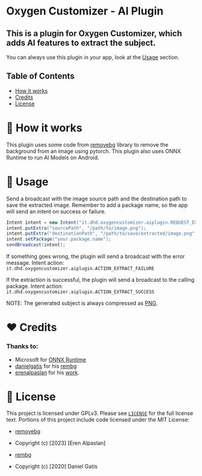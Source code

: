 # Oxygen Customizer - AI Plugin

## This is a plugin for Oxygen Customizer, which adds AI features to extract the subject.

You can always use this plugin in your app, look at the [Usage](#-usage) section.

## Table of Contents

- [How it works](#-how-it-works)
- [Credits](#-credits)
- [License](#-license)

# 🤖 How it works

This plugin uses some code from [removebg](https://github.com/AppcentMobile/removebg) library to remove the background from an image using pytorch.
This plugin also uses ONNX Runtime to run AI Models on Android.

# 🚀 Usage

Send a broadcast with the image source path and the destination path to save the extracted image.
Remember to add a package name, so the app will send an intent on success or failure.

```java
Intent intent = new Intent("it.dhd.oxygencustomizer.aiplugin.REQUEST_EXTRACT_SUBJECT");
intent.putExtra("sourcePath", "/path/to/image.png");
intent.putExtra("destinationPath", "/path/to/save/extracted/image.png");
intent.setPackage("your.package.name");
sendBroadcast(intent);
```

If something goes wrong, the plugin will send a broadcast with the error message.
Intent action: `it.dhd.oxygencustomizer.aiplugin.ACTION_EXTRACT_FAILURE`

If the extraction is successful, the plugin will send a broadcast to the calling package.
Intent action: `it.dhd.oxygencustomizer.aiplugin.ACTION_EXTRACT_SUCCESS`

NOTE: The generated subject is always compressed as [PNG](./app/src/main/java/it/dhd/oxygencustomizer/aiplugin/receivers/SubjectExtractionReceiver.java).

# ❤ Credits

### Thanks to:

- Microsoft for [ONNX Runtime](https://github.com/microsoft/onnxruntime)
- [danielgatis](https://github.com/danielgatis/) for his [rembg](https://github.com/danielgatis/rembg)
- [erenalpaslan](https://github.com/erenalpaslan) for his [work](https://github.com/AppcentMobile/removebg).

# 📝 License

This project is licensed under GPLv3. Please see [`LICENSE`](./LICENSE.md) for the full license text.
Portions of this project include code licensed under the MIT License:

- [removebg](https://github.com/AppcentMobile/removebg)
- Copyright (c) [2023] [Eren Alpaslan]

- [rembg](https://github.com/danielgatis/rembg)
- Copyright (c) [2020] Daniel Gatis
```